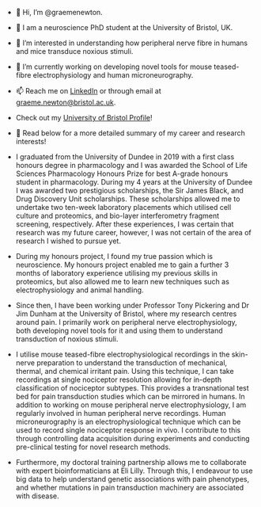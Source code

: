 - 👋 Hi, I’m @graemenewton.
- 🧠 I am a neuroscience PhD student at the University of Bristol, UK.
- 👀 I’m interested in understanding how peripheral nerve fibre in humans and mice transduce noxious stimuli.
- 🌱 I’m currently working on developing novel tools for mouse teased-fibre electrophysiology and human microneurography.
- 📫 Reach me on [LinkedIn](https://www.linkedin.com/in/graeme-w-t-newton/) or through email at graeme.newton@bristol.ac.uk.
-  Check out my [University of Bristol Profile](https://research-information.bris.ac.uk/en/persons/graeme-w-t-newton)!

- 💞️ Read below for a more detailed summary of my career and research interests!

- I graduated from the University of Dundee in 2019 with a first class honours degree in pharmacology and I was awarded the School of Life Sciences Pharmacology Honours Prize for best A-grade honours student in pharmacology. During my 4 years at the University of Dundee I was awarded two prestigious scholarships, the Sir James Black, and Drug Discovery Unit scholarships. These scholarships allowed me to undertake two ten-week laboratory placements which utilised cell culture and proteomics, and bio-layer interferometry fragment screening, respectively. After these experiences, I was certain that research was my future career, however, I was not certain of the area of research I wished to pursue yet.

- During my honours project, I found my true passion which is neuroscience. My honours project enabled me to gain a further 3 months of laboratory experience utilising my previous skills in proteomics, but also allowed me to learn new techniques such as electrophysiology and animal handling. 

- Since then, I have been working under Professor Tony Pickering and Dr Jim Dunham at the University of Bristol, where my research centres around pain. I primarily work on peripheral nerve electrophysiology, both developing novel tools for it and using them to understand transduction of noxious stimuli.

- I utilise mouse teased-fibre electrophysiological recordings in the skin-nerve preparation to understand the transduction of mechanical, thermal, and chemical irritant pain. Using this technique, I can take recordings at single nociceptor resolution allowing for in-depth classification of nociceptor subtypes. This provides a transnational test bed for pain transduction studies which can be mirrored in humans. In addition to working on mouse peripheral nerve electrophysiology, I am regularly involved in human peripheral nerve recordings. Human microneurography is an electrophysiological technique which can be used to record single nociceptor response in vivo. I contribute to this through controlling data acquisition during experiments and conducting pre-clinical testing for novel research methods.

- Furthermore, my doctoral training partnership allows me to collaborate with expert bioinformaticians at Eli Lilly. Through this, I endeavour to use big data to help understand genetic associations with pain phenotypes, and whether mutations in pain transduction machinery are associated with disease.

<!---
graemenewton/graemenewton is a ✨ special ✨ repository because its `README.md` (this file) appears on your GitHub profile.
You can click the Preview link to take a look at your changes.
--->
